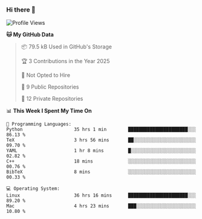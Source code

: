 ### Hi there 👋

<!--
**huayuan4396/huayuan4396** is a ✨ _special_ ✨ repository because its `README.md` (this file) appears on your GitHub profile.

Here are some ideas to get you started:

- 🔭 I’m currently working on ...
- 🌱 I’m currently learning ...
- 👯 I’m looking to collaborate on ...
- 🤔 I’m looking for help with ...
- 💬 Ask me about ...
- 📫 How to reach me: ...
- 😄 Pronouns: ...
- ⚡ Fun fact: ...
-->

<!--START_SECTION:waka-->
![Profile Views](http://img.shields.io/badge/Profile%20Views-2-blue)

**🐱 My GitHub Data** 

> 📦 79.5 kB Used in GitHub's Storage 
 > 
> 🏆 3 Contributions in the Year 2025
 > 
> 🚫 Not Opted to Hire
 > 
> 📜 9 Public Repositories 
 > 
> 🔑 12 Private Repositories 
 > 
📊 **This Week I Spent My Time On** 

```text
💬 Programming Languages: 
Python                   35 hrs 1 min        ██████████████████████░░░   86.13 % 
TeX                      3 hrs 56 mins       ██░░░░░░░░░░░░░░░░░░░░░░░   09.70 % 
YAML                     1 hr 8 mins         █░░░░░░░░░░░░░░░░░░░░░░░░   02.82 % 
C++                      18 mins             ░░░░░░░░░░░░░░░░░░░░░░░░░   00.76 % 
BibTeX                   8 mins              ░░░░░░░░░░░░░░░░░░░░░░░░░   00.33 % 

💻 Operating System: 
Linux                    36 hrs 16 mins      ██████████████████████░░░   89.20 % 
Mac                      4 hrs 23 mins       ███░░░░░░░░░░░░░░░░░░░░░░   10.80 % 
```


<!--END_SECTION:waka-->
